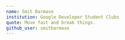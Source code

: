 ```yaml
---
name: Smit Barmase
institution: Google Developer Student Clubs
quote: Move fast and break things.
github_user: smitbarmase
---
```

